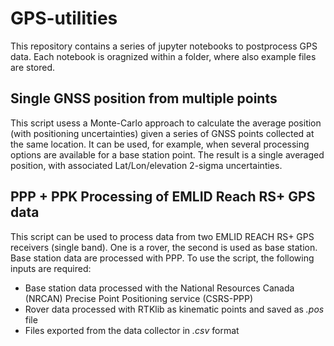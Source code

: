 # GPS-utilities
This repository contains a series of jupyter notebooks to postprocess GPS data. Each notebook is oragnized within a folder, where also example files are stored.

## Single GNSS position from multiple points
This script usess a Monte-Carlo approach to calculate the average position (with positioning uncertainties) given a series of GNSS points collected at the same location. It can be used, for example, when several processing options are available for a base station point. The result is a single averaged position, with associated Lat/Lon/elevation 2-sigma uncertainties.



## PPP + PPK Processing of EMLID Reach RS+ GPS data
This script can be used to process data from two EMLID REACH RS+ GPS receivers (single band). One is a rover, the second is used as base station. Base station data are processed with PPP. To use the script, the following inputs are required:
 - Base station data processed with the National Resources Canada (NRCAN) Precise Point Positioning service (CSRS-PPP)
 - Rover data processed with RTKlib as kinematic points and saved as *.pos* file
 - Files exported from the data collector in *.csv* format
